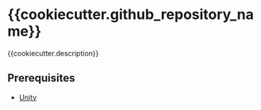 # {{cookiecutter.github_repository_name}}
{{cookiecutter.description}}


## Prerequisites
- [Unity](https://unity3d.com/get-unity)
